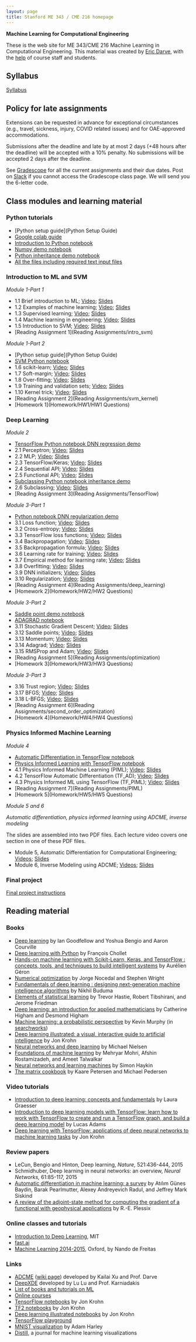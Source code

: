 ```yaml
---
layout: page
title: Stanford ME 343 / CME 216 homepage
---
```


**Machine Learning for Computational Engineering**

These is the web site for ME 343/CME 216 Machine Learning in Computational Engineering. This material was created by [Eric Darve](https://me.stanford.edu/people/eric-darve), with the [help](https://github.com/EricDarve/me343-cme216-winter-2021/commits/main) of course staff and students.

## Syllabus

[Syllabus](syllabus)

## Policy for late assignments

Extensions can be requested in advance for exceptional circumstances (e.g., travel, sickness, injury, COVID related issues) and for OAE-approved accommodations.

Submissions after the deadline and late by at most 2 days (+48 hours after the deadline) will be accepted with a 10% penalty. No submissions will be accepted 2 days after the deadline.

See [Gradescope](https://www.gradescope.com/courses/222525) for all the current assignments and their due dates. Post on [Slack](https://stanford-3kml.slack.com) if you cannot access the Gradescope class page. We will send you the 6-letter code.

## Class modules and learning material

### Python tutorials

- [Python setup guide](Python Setup Guide)
- [Google colab guide](Homework/google_colab)
- [Introduction to Python notebook](https://github.com/EricDarve/me343-cme216-winter-2021/blob/main/Code/Python/Python%20basics.ipynb)
- [Numpy demo notebook](https://github.com/EricDarve/me343-cme216-winter-2021/blob/main/Code/Python/Numpy%20tutorial.ipynb)
- [Python inheritance demo notebook](https://github.com/EricDarve/me343-cme216-winter-2021/blob/main/Code/Python/Inheritance%20demo.ipynb)
- [All the files including required text input files](https://github.com/EricDarve/me343-cme216-winter-2021/tree/main/Code/Python)

### Introduction to ML and SVM

*Module 1-Part 1*

- 1.1 Brief introduction to ML; [Video](https://stanford-pilot.hosted.panopto.com/Panopto/Pages/Viewer.aspx?id=089ae55c-cdbe-412f-816b-ab92013a5794); [Slides](Slides/ML_introduction/brief_intro.pdf)
- 1.2 Examples of machine learning; [Video](https://stanford-pilot.hosted.panopto.com/Panopto/Pages/Viewer.aspx?id=e64f9a8c-79b0-4e50-aac8-ab93015a260a); [Slides](Slides/ML_introduction/examples_ML.pdf)
- 1.3 Supervised learning; [Video](https://stanford-pilot.hosted.panopto.com/Panopto/Pages/Viewer.aspx?id=21ddf854-4f08-4293-93d2-ab9301632240); [Slides](Slides/ML_introduction/supervised_learning.pdf)
- 1.4 Machine learning in engineering; [Video](https://stanford-pilot.hosted.panopto.com/Panopto/Pages/Viewer.aspx?id=54cdfec5-a2a8-4e77-9a07-ab930165b07a); [Slides](Slides/ML_introduction/ml_in_engineering.pdf)
- 1.5 Introduction to SVM; [Video](https://stanford-pilot.hosted.panopto.com/Panopto/Pages/Viewer.aspx?id=db1ae91e-dedd-4f35-9824-ab9201843632); [Slides](Slides/ML_introduction/SVM_introduction.pdf)
- [Reading Assignment 1](Reading Assignments/intro_svm)

*Module 1-Part 2*

- [Python setup guide](Python Setup Guide)
- [SVM Python notebook](https://github.com/EricDarve/me343-cme216-winter-2021/blob/main/Code/svm.ipynb)
- 1.6 scikit-learn; [Video](https://stanford-pilot.hosted.panopto.com/Panopto/Pages/Viewer.aspx?id=79e12251-3c02-4909-af9d-ab9300073284); [Slides](Slides/ML_introduction/scikit-learn.pdf)
- 1.7 Soft-margin; [Video](https://stanford-pilot.hosted.panopto.com/Panopto/Pages/Viewer.aspx?id=fc2de4ae-5cd7-4e44-83f6-ab93000d4526); [Slides](Slides/ML_introduction/softmargin.pdf)
- 1.8 Over-fitting; [Video](https://stanford-pilot.hosted.panopto.com/Panopto/Pages/Viewer.aspx?id=822d5262-4b24-4773-ba4f-ab9301207cce); [Slides](Slides/ML_introduction/overfitting.pdf)
- 1.9 Training and validation sets; [Video](https://stanford-pilot.hosted.panopto.com/Panopto/Pages/Viewer.aspx?id=de353d83-76ba-4b30-b509-ab930127f783); [Slides](Slides/ML_introduction/training_validation.pdf)
- 1.10 Kernel trick; [Video](https://stanford-pilot.hosted.panopto.com/Panopto/Pages/Viewer.aspx?id=fc753602-132a-46fe-bdba-ab95000e417b); [Slides](Slides/ML_introduction/kernel_trick.pdf)
- [Reading Assignment 2](Reading Assignments/svm_kernel)
- [Homework 1](Homework/HW1/HW1 Questions)

### Deep Learning

*Module 2*

- [TensorFlow Python notebook DNN regression demo](https://github.com/EricDarve/me343-cme216-winter-2021/blob/main/Code/DNN_regression.ipynb)
- 2.1 Perceptron; [Video](https://stanford-pilot.hosted.panopto.com/Panopto/Pages/Viewer.aspx?id=b9bd406a-ee67-4b42-8f32-ab9c0002fc79); [Slides](Slides/TensorFlow/perceptron.pdf)
- 2.2 MLP; [Video](https://stanford-pilot.hosted.panopto.com/Panopto/Pages/Viewer.aspx?id=b42e0a97-2134-430c-930f-ab9c000c2e90); [Slides](Slides/TensorFlow/MLP.pdf)
- 2.3 TensorFlow/Keras; [Video](https://stanford-pilot.hosted.panopto.com/Panopto/Pages/Viewer.aspx?id=88d50df4-652b-45b4-9dd6-ab9d000a3d6a); [Slides](Slides/TensorFlow/TensorFlow_Keras.pdf)
- 2.4 Sequential API; [Video](https://stanford-pilot.hosted.panopto.com/Panopto/Pages/Viewer.aspx?id=4e156180-3c8a-41d0-aaa1-ab9d0014328d); [Slides](Slides/TensorFlow/TF_sequential_API.pdf)
- 2.5 Functional API; [Video](https://stanford-pilot.hosted.panopto.com/Panopto/Pages/Viewer.aspx?id=adaafcf8-8a66-442a-af1e-ab9d00105e88); [Slides](Slides/TensorFlow/TF_functional_API.pdf)
- [Subclassing Python notebook inheritance demo](https://github.com/EricDarve/me343-cme216-winter-2021/blob/main/Code/Inheritance%20demo.ipynb)
- 2.6 Subclassing; [Video](https://stanford-pilot.hosted.panopto.com/Panopto/Pages/Viewer.aspx?id=dd3c47e3-9d52-4bf0-864d-ab9d012ec854); [Slides](Slides/TensorFlow/TF_subclassing.pdf)
- [Reading Assignment 3](Reading Assignments/TensorFlow)

*Module 3-Part 1*

- [Python notebook DNN regularization demo](https://github.com/EricDarve/me343-cme216-winter-2021/blob/main/Code/DNN_regularization.ipynb)
- 3.1 Loss function; [Video](https://stanford-pilot.hosted.panopto.com/Panopto/Pages/Viewer.aspx?id=12b616b7-cd88-4a82-9e17-abaa018b54bf); [Slides](Slides/Deep_Learning/Loss_function.pdf)
- 3.2 Cross-entropy; [Video](https://stanford-pilot.hosted.panopto.com/Panopto/Pages/Viewer.aspx?id=dd267b8b-074f-498f-97ac-abab00064d2c); [Slides](Slides/Deep_Learning/Cross_entropy.pdf)
- 3.3 TensorFlow loss functions; [Video](https://stanford-pilot.hosted.panopto.com/Panopto/Pages/Viewer.aspx?id=9efdcf32-d4c0-47b1-a6dd-abab011f9ac6); [Slides](Slides/Deep_Learning/Tensorflow_loss_functions.pdf)
- 3.4 Backpropagation; [Video](https://stanford-pilot.hosted.panopto.com/Panopto/Pages/Viewer.aspx?id=1d4539ca-dda9-4b0f-96fa-abab012469a4); [Slides](Slides/Deep_Learning/Backpropagation.pdf)
- 3.5 Backpropagation formula; [Video](https://stanford-pilot.hosted.panopto.com/Panopto/Pages/Viewer.aspx?id=19daa234-19fd-4e3b-8d38-abab0155f6db); [Slides](Slides/Deep_Learning/Backpropagation_formula.pdf)
- 3.6 Learning rate for training; [Video](https://stanford-pilot.hosted.panopto.com/Panopto/Pages/Viewer.aspx?id=e2081efc-3573-4ec5-8b73-abae000720cd); [Slides](Slides/Deep_Learning/Learning_rate_for_training.pdf)
- 3.7 Empirical method for learning rate; [Video](https://stanford-pilot.hosted.panopto.com/Panopto/Pages/Viewer.aspx?id=136043d7-4023-44f7-9068-abae000f3249); [Slides](Slides/Deep_Learning/Empirical_method_for_learning_rate.pdf)
- 3.8 Overfitting; [Video](https://stanford-pilot.hosted.panopto.com/Panopto/Pages/Viewer.aspx?id=e43f30a2-4e28-4005-8bd1-acba0005c6e8); [Slides](Slides/Deep_Learning/Overfitting.pdf)
- 3.9 DNN initializers; [Video](https://stanford-pilot.hosted.panopto.com/Panopto/Pages/Viewer.aspx?id=42c5036a-ef10-4a65-8563-acba000d9424); [Slides](Slides/Deep_Learning/DNN_initializers.pdf)
- 3.10 Regularization; [Video](https://stanford-pilot.hosted.panopto.com/Panopto/Pages/Viewer.aspx?id=04b1cf19-aa64-457e-a1fe-acba00186069); [Slides](Slides/Deep_Learning/Regularization.pdf)
- [Reading Assignment 4](Reading Assignments/deep_learning)
- [Homework 2](Homework/HW2/HW2 Questions)

*Module 3-Part 2*

- [Saddle point demo notebook](https://github.com/EricDarve/me343-cme216-winter-2021/blob/main/Code/Saddle%20points.ipynb)
- [ADAGRAD notebook](https://github.com/EricDarve/me343-cme216-winter-2021/blob/main/Code/Adagrad.ipynb)
- 3.11 Stochastic Gradient Descent; [Video](https://stanford-pilot.hosted.panopto.com/Panopto/Pages/Viewer.aspx?id=3f76c7ec-a601-4d4a-8860-abb30137998c); [Slides](Slides/Deep_Learning/3_11_Stochastic_Gradient_Descent.pdf)
- 3.12 Saddle points; [Video](https://stanford-pilot.hosted.panopto.com/Panopto/Pages/Viewer.aspx?id=c1fda57c-2c84-454b-b5c6-abb3014bb0d3); [Slides](Slides/Deep_Learning/3_12_Saddle_points.pdf)
- 3.13 Momentum; [Video](https://stanford-pilot.hosted.panopto.com/Panopto/Pages/Viewer.aspx?id=ae3feaf2-5884-42c5-aa01-abb3016db5f9); [Slides](Slides/Deep_Learning/3_13_Momentum.pdf)
- 3.14 Adagrad; [Video](https://stanford-pilot.hosted.panopto.com/Panopto/Pages/Viewer.aspx?id=9c74557c-832b-41d7-8cfd-abb30189fc85); [Slides](Slides/Deep_Learning/3_14_Adagrad.pdf)
- 3.15 RMSProp and Adam; [Video](https://stanford-pilot.hosted.panopto.com/Panopto/Pages/Viewer.aspx?id=8986cd22-6e69-4733-976c-abb4000dc637); [Slides](Slides/Deep_Learning/3_15_RMSProp_and_Adam.pdf)
- [Reading Assignment 5](Reading Assignments/optimization)
- [Homework 3](Homework/HW3/HW3 Questions)

*Module 3-Part 3*

- 3.16 Trust region; [Video](https://stanford-pilot.hosted.panopto.com/Panopto/Pages/Viewer.aspx?id=b1e21c0a-e691-4c37-b7d0-acc00185514a); [Slides](Slides/Deep_Learning/3_16_Trust_region.pdf)
- 3.17 BFGS; [Video](https://stanford-pilot.hosted.panopto.com/Panopto/Pages/Viewer.aspx?id=36ab1ffb-32cb-4b2e-8ffb-acc1000e6e66); [Slides](Slides/Deep_Learning/3_17_BFGS.pdf)
- 3.18 L-BFGS; [Video](https://stanford-pilot.hosted.panopto.com/Panopto/Pages/Viewer.aspx?id=ff39ec4f-ad00-452e-ba18-acc1001b6554); [Slides](Slides/Deep_Learning/3_18_LBFGS.pdf)
- [Reading Assignment 6](Reading Assignments/second_order_optimization)
- [Homework 4](Homework/HW4/HW4 Questions)

### Physics Informed Machine Learning

*Module 4*

- [Automatic Differentiation in TensorFlow notebook](https://github.com/EricDarve/me343-cme216-winter-2021/blob/main/Code/TensorFlow%20AD.ipynb)
- [Physics Informed Learning with TensorFlow notebook](https://github.com/EricDarve/me343-cme216-winter-2021/blob/main/Code/PIML_advanced.ipynb)
- 4.1 Physics Informed Machine Learning (PIML); [Video](https://stanford-pilot.hosted.panopto.com/Panopto/Pages/Viewer.aspx?id=d18be679-ed55-46eb-97f7-acd0013af907); [Slides](Slides/AD/4_1_PIML.pdf)
- 4.2 TensorFlow Automatic Differentiation (TF_AD); [Video](https://stanford-pilot.hosted.panopto.com/Panopto/Pages/Viewer.aspx?id=a6199206-5d09-4a9b-97d0-acd0016624d8); [Slides](Slides/AD/4_2_TF_AD.pdf)
- 4.3 Physics Informed ML using TensorFlow (TF_PIML); [Video](https://stanford-pilot.hosted.panopto.com/Panopto/Pages/Viewer.aspx?id=12017b1f-243f-4915-ab91-acd1000fc63a); [Slides](Slides/AD/4_3_TF_PIML.pdf)
- [Reading Assignment 7](Reading Assignments/PIML)
- [Homework 5](Homework/HW5/HW5 Questions)

*Module 5 and 6*

_Automatic differentiation, physics informed learning using ADCME, inverse modeling_

The slides are assembled into two PDF files. Each lecture video covers one section in one of these PDF files.

- Module 5, Automatic Differentiation for Computational Engineering; [Videos](https://stanford-pilot.hosted.panopto.com/Panopto/Pages/Sessions/List.aspx?folderID=d9be6b74-6c53-4772-8eb3-acd8016c0c0b); [Slides](Slides/AD/5_AD.pdf)
- Module 6, Inverse Modeling using ADCME; [Videos](https://stanford-pilot.hosted.panopto.com/Panopto/Pages/Sessions/List.aspx?folderID=f2279765-086a-402c-b5be-acd801850337); [Slides](Slides/AD/6_Inverse.pdf)

### Final project

[Final project instructions](Homework/Final_project)

## Reading material

###  Books

- [Deep learning](http://www.deeplearningbook.org/) by Ian Goodfellow and Yoshua Bengio and Aaron Courville
- [Deep learning with Python](https://searchworks.stanford.edu/view/13216992) by Fran&ccedil;ois Chollet
- [Hands-on machine learning with Scikit-Learn, Keras, and TensorFlow : concepts, tools, and techniques to build intelligent systems](https://searchworks.stanford.edu/view/13489354) by Aur&eacute;lien G&eacute;ron
- [Numerical optimization](https://searchworks.stanford.edu/view/6630751) by Jorge Nocedal and Stephen Wright
- [Fundamentals of deep learning : designing next-generation machine intelligence algorithms](https://searchworks.stanford.edu/view/12112250) by Nikhil Buduma
- [Elements of statistical learning](https://searchworks.stanford.edu/view/12458005) by Trevor Hastie, Robert Tibshirani, and Jerome Friedman
- [Deep learning: an introduction for applied mathematicians](https://epubs.siam.org/doi/pdf/10.1137/18M1165748) by Catherine Higham and Desmond Higham
- [Machine learning: a probabilistic perspective](https://www.cs.ubc.ca/~murphyk/MLbook/) by Kevin Murphy (in [searchworks](https://searchworks.stanford.edu/view/13163347))
- [Deep learning illustrated: a visual, interactive guide to artificial intelligence](https://searchworks.stanford.edu/view/13463749) by Jon Krohn
- [Neural networks and deep learning](http://neuralnetworksanddeeplearning.com/) by Michael Nielsen
- [Foundations of machine learning](https://cs.nyu.edu/~mohri/mlbook/) by Mehryar Mohri, Afshin Rostamizadeh, and Ameet Talwalkar
- [Neural networks and learning machines](https://searchworks.stanford.edu/view/8631715) by Simon Haykin
- [The matrix cookbook](https://www.math.uwaterloo.ca/~hwolkowi/matrixcookbook.pdf) by Kaare Petersen and Michael Pedersen

### Video tutorials

- [Introduction to deep learning: concepts and fundamentals](https://searchworks.stanford.edu/view/13216564) by Laura Graesser
- [Introduction to deep learning models with TensorFlow: learn how to work with TensorFlow to create and run a TensorFlow graph, and build a deep learning model](https://searchworks.stanford.edu/view/13214579) by Lucas Adams
- [Deep learning with TensorFlow: applications of deep neural networks to machine learning tasks](https://searchworks.stanford.edu/view/13215423) by Jon Krohn

### Review papers

- LeCun, Bengio and Hinton, Deep learning, _Nature,_ 521:436-444, 2015
- Schmidhuber, Deep learning in neural networks: an overview, _Neural Networks,_ 61:85-117, 2015
- [Automatic differentiation in machine learning: a survey](https://arxiv.org/pdf/1502.05767.pdf) by At&#305;l&#305;m G&uuml;nes Baydin, Barak Pearlmutter, Alexey Andreyevich Radul, and Jeffrey Mark Siskind
- [A review of the adjoint-state method for computing the gradient of a functional with geophysical applications](https://academic.oup.com/gji/article/167/2/495/559970) by R.-E. Plessix

### Online classes and tutorials

- [Introduction to Deep Learning](http://introtodeeplearning.com/), MIT
- [fast.ai](https://course.fast.ai/)
- [Machine Learning 2014-2015](https://www.cs.ox.ac.uk/people/nando.defreitas/machinelearning/), Oxford, by Nando de Freitas

### Links

- [ADCME](https://github.com/kailaix/ADCME.jl) ([wiki page](https://kailaix.github.io/ADCME.jl/dev/)) developed by Kailai Xu and Prof. Darve
- [DeepXDE](https://github.com/lululxvi/deepxde) developed by Lu Lu and Prof. Karniadakis
- [List of books and tutorials on ML](https://github.com/josephmisiti/awesome-machine-learning/blob/master/books.md)
- [Online courses](https://github.com/josephmisiti/awesome-machine-learning/blob/master/courses.md)
- [TensorFlow notebooks](https://github.com/the-deep-learners/TensorFlow-LiveLessons) by Jon Krohn
- [TF2 notebooks](https://github.com/jonkrohn/tf2) by Jon Krohn
- [Deep learning illustrated notebooks](https://github.com/the-deep-learners/deep-learning-illustrated) by Jon Krohn
- [TensorFlow playground](http://playground.tensorflow.org/)
- [MNIST visualization](https://www.cs.ryerson.ca/~aharley/vis/conv/) by Adam Harley
- [Distill](https://distill.pub/), a journal for machine learning visualizations

<!--
## Material from Spring 2020

## Reading assignments

Module 1

1. [Introduction to ML and SVM](Reading Assignments/intro_svm)
1. [Soft-margins in SVM](Reading Assignments/svm_softmargin)
1. [Kernel trick](Reading Assignments/kernel_trick)

- [Module 1 Solutions](RA Solutions/RA1-3_solutions)

Module 2

{:start="4"}
1. [Perceptron](Reading Assignments/perceptron)
1. [MLP](Reading Assignments/MLP) (multi-layer perceptron)
1. [TensorFlow](Reading Assignments/TF)
1. [Subclassing](Reading Assignments/subclassing)

Module 3

{:start="8"}
1. [Loss function and cross entropy](Reading Assignments/loss)
1. [Loss functions in TF/Keras](Reading Assignments/TF_loss)
1. [The backpropagation algorithm](Reading Assignments/Backpropagation)
1. [Learning rate and overfitting](Reading Assignments/LR_overfitting)
1. [Initializers and regularizers](Reading Assignments/initializers_regularizers)
1. [SGD and saddle points](Reading Assignments/SGD)
1. [Momentum and ADAGRAD](Reading Assignments/Momentum)
1. [RMSProp and Adam](Reading Assignments/Adam)

- [Module 3 Solutions](RA Solutions/RA_Solution_module3)

Module 4

{:start="16"}
1. [Automatic differentiation overview](Reading Assignments/AD)
1. [Computational graph](Reading Assignments/ComplGraph)
1. [Forward and reverse modes](Reading Assignments/FwdRevMode)
1. [AD for physical simulation](Reading Assignments/ADPhys)
1. [AD through implicit operators](Reading Assignments/ImplicitOps)

- [Module 4 Solutions](RA Solutions/RA_Solution_module4)

Module 5

{:start="21"}
1. [Inverse problems](Reading Assignments/Inverse)
1. [Training for inverse problems](Reading Assignments/InverseTraining)
1. [Physics constrained learning](Reading Assignments/PCL)
1. [Physics-informed learning conclusion](Reading Assignments/InverseConclusion)

- [Module 5 Solutions](RA Solutions/RA_Solution_module5)

Module 6

{:start="25"}
1. [Generative Adversarial Networks](Reading Assignments/GAN)

## Programming Homework

- [Python setup guide](Python Setup Guide)
- [Homework 1](Homework/HW1 Questions) and [starter code](Homework/hw1_starter_code.zip) and [solution](HW Solutions/svm.ipynb)
- [Homework 2](Homework/HW2 Questions) and [starter code](Homework/hw2_starter_code.zip) and [solution](HW Solutions/hw2_solution.zip)
- [Homework 3](Homework/HW3 Questions) and [starter code](Homework/hw3_starter_code.zip) and [solution](HW Solutions/hw3_solution.zip)
- [Homework 4](Homework/HW4/HW4 Questions) and [starter code](Homework/HW4/hw4_starter_code.zip) and [solution writeup](HW Solutions/hw4_solution) and [solution files](HW Solutions/hw4_solution.zip)

## Final Project

[Instructions](Homework/Final Project)

## Lecture slides and code

The videos accompanying these lectures can be found on canvas under ["Course Videos."](https://canvas.stanford.edu/courses/118944/external_tools/3367)

Python tutorial

- [Tutorial code](https://github.com/EricDarve/cme216-spring-2020/tree/master/Code/Python)
- [Python introduction notebook](https://github.com/EricDarve/cme216-spring-2020/blob/master/Code/Python/Python%20basics.ipynb)
- [Numpy notebook](https://github.com/EricDarve/cme216-spring-2020/blob/master/Code/Python/Numpy%20tutorial.ipynb)

Module 1

_Introduction to Machine Learning and Support Vector Machines_

- [SVM code](https://github.com/EricDarve/cme216-spring-2020/blob/master/Code/svm.ipynb)
- [1.1 Brief introduction to machine learning](Slides/ML_introduction/brief_intro)
- [1.2 A few examples of machine learning](Slides/ML_introduction/examples_ML)
- [1.3 Supervised learning](Slides/ML_introduction/supervised_learning)
- [1.4 Machine learning in engineering](Slides/ML_introduction/ml_in_engineering)
- [1.5 Introduction to SVM](Slides/SVM_introduction/)
- [1.6 Scikit-learn](Slides/scikitlearn/scikit)
- [1.7 Soft-margin](Slides/scikitlearn/softmargin)
- [1.8 Overfitting](Slides/scikitlearn/overfitting)
- [1.9 Training and validation sets](Slides/scikitlearn/training_validation)
- [1.10 Kernel trick](Slides/scikitlearn/kernel_trick)

Module 2

_Deep Neural Networks and TensorFlow_

- [2.1 Perceptron](Slides/ANN/perceptron)
- [2.2 Artificial Neural Networks](Slides/ANN/MLP) (multilayer perceptron)
- [2.3 TensorFlow/Keras](Slides/TF_Keras/TF_Pytorch)
- [2.4 Sequential API](Slides/TF_Keras/TF_sequential)
- [2.5 Functional API](Slides/TF_Keras/TF_functional)
- [2.6 Subclassing](Slides/TF_Keras/subclassing)
- [DNN TensorFlow code](https://github.com/EricDarve/cme216-spring-2020/blob/master/Code/DNN_regression.ipynb)
- [Python inheritance example code](https://github.com/EricDarve/cme216-spring-2020/blob/master/Code/Inheritance%20demo.ipynb)

Module 3

_Deep Learning_

- [3.1 Loss function for regression and classification](Slides/Deep_Learning/Loss)
- [3.2 Cross-entropy](Slides/Deep_Learning/Cross_entropy)
- [3.3 TensorFlow loss functions](Slides/Deep_Learning/TF_loss)
- [3.4 Backpropagation](Slides/Deep_Learning/Backprop)
- [3.5 Backpropagation formula](Slides/Deep_Learning/Backprop_formula)
- [3.6 Learning rate for training](Slides/Deep_Learning/Learning_rate)
- [3.7 Empirical method for learning rate](Slides/Deep_Learning/Learning_rate_empirical)
- [3.8 Overfitting](Slides/Deep_Learning/Training_overfitting)
- [3.9 DNN initializers](Slides/Deep_Learning/Training_initializers)
- [3.10 Regularization](Slides/Deep_Learning/Training_regularization)
- [3.11 Stochastic Gradient Descent](Slides/Deep_Learning/SGD)
- [3.12 Saddle points](Slides/Deep_Learning/Saddle_points)
- [3.13 Momentum](Slides/Deep_Learning/Momentum)
- [3.14 Adagrad](Slides/Deep_Learning/Adagrad)
- [3.15 RMSProp and Adam](Slides/Deep_Learning/Adam)
- [Regularization for DNNs example code](https://github.com/EricDarve/cme216-spring-2020/blob/master/Code/DNN_regularization.ipynb)
- [Saddle points illustration code](https://github.com/EricDarve/cme216-spring-2020/blob/master/Code/Saddle%20points.ipynb)
- [ADAGRAD benchmark code](https://github.com/EricDarve/cme216-spring-2020/blob/master/Code/Adagrad.ipynb)

Module 4 and 5

_Physics informed learning, automatic differentiation, inverse modeling_

The slides are assembled into two PDF files. Each lecture will cover one section in one of these PDF files. The lecture videos are on [Canvas](https://canvas.stanford.edu/courses/118944/external_tools/3367).

- [Automatic Differentiation for Computational Engineering](Slides/AD/AD.pdf)
- [Inverse Modeling using ADCME](Slides/AD/Inverse.pdf)

## Contents of class

Highlights of topics to cover

**Supervised learning and SVM**

Module 1 (week 1 and 2, 4/6, 4/13)

- Supervised learning
- SVM; [scikit-learn](https://scikit-learn.org/stable/); kernel trick; radial basis functions
- Overfitting; underfitting; regularization

- Homework 1 (SVM homework)

**Deep learning**

Module 2 (week 3, 4/20)

- NN and DNN; layers; weights and biases; activation function; loss function; skipped: universal approximation theorems; [Montufar et al. (2014)](http://papers.nips.cc/paper/5422-on-the-number-of-linear-regions-of-deep-neural-networks.pdf)
- [TensorFlow](https://www.tensorflow.org/learn) and [Keras](https://www.tensorflow.org/guide/keras)

Module 3 Part 1 (week 4, 4/27)

- Forward and back-propagation
- Weight initialization
- Regularization; test and validation sets; hyperparameter optimization
- Regularization strategies
- Skipped; batch normalization

- Homework 2 (covid-19 modeling)

Module 3 Part 2 (week 5-6, 5/4, 5/11)

- Stochastic gradient methods; SGD, momentum; adaptive algorithms

If time allows: convolution nets; pooling; fully-connected nets; DNN and convnet architectures

**Physics-informed learning**

Module 4 and 5 (week 6-8, 5/11--5/25)

- Physics-based ML; PhysML
- DNN and numerical PDE solvers
- Automatic differentiation; forward and reverse mode AD; chain rule; computational graph
- Examples of numerical PDE solutions with ADCME
- Physics constrained learning

- Homework 3 (week 6; bathymetry)

**Generative deep networks**

Module 6 (week 9-10, 6/1)

- PhysGAN and ADCME
- GANs to generate samples from a given probability distribution
- Generator and discriminator networks; WGANs
- Skipped: autoencoders and variational autoencoders
- TensorFlow example

- Homework 4 (5/31; physics informed learning)

**Reinforcement learning**

Module 7

We won't have enough time to cover this topic unfortunately.

- Reinforcement learning; [Sutton and Barto](http://incompleteideas.net/book/the-book.html); [Mnih 2013](https://arxiv.org/abs/1312.5602)
- Temporal difference learning; deep Q-learning networks
- Policy gradients and actor-critic algorithms

-->
